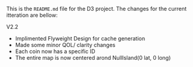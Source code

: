 This is the `README.md` file for the D3 project. The  changes for the current itteration are bellow:

V2.2
- Implimented Flyweight Design for cache generation
- Made some minor QOL/ clarity changes
- Each coin now has a specific ID
- The entire map is now centered arond NullIsland(0 lat, 0 long)